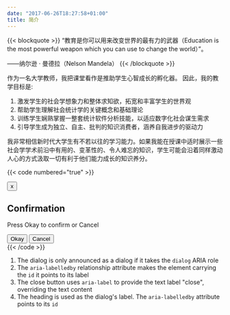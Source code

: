 ```yaml
---
date: "2017-06-26T18:27:58+01:00"
title: 简介
---
```


{{< blockquote >}}
“教育是你可以用来改变世界的最有力的武器（Education is the most powerful weapon which you can use to change the world）”。

——纳尔逊 · 曼德拉（Nelson Mandela）
{{< /blockquote >}}

作为一名大学教师，我把课堂看作是推助学生心智成长的孵化器。 因此，我的教学目标是:
1. 激发学生的社会学想象力和整体求知欲，拓宽和丰富学生的世界观
2. 帮助学生理解社会统计学的关键概念和基础理论
3. 训练学生娴熟掌握一整套统计软件分析技能，以适应数字化社会谋生需求
4. 引导学生成为独立、自主、批判的知识消费者，涵养自我进步的驱动力

我非常相信新时代大学生有不若以往的学习能力。如果我能在授课中适时展示一些社会学学术前沿中有用的、变革性的、令人难忘的知识，学生可能会沿着同样激动人心的方式汲取一切有利于他们能力成长的知识养分。 


{{< code numbered="true" >}}
<div [[[role="dialog"]]] [[[aria-labelledby="dialog-heading"]]]>
  <button [[[aria-label="close"]]]>x</button>
  <h2 [[[id="dialog-heading"]]]>Confirmation</h2>
  <p>Press Okay to confirm or Cancel</p>
  <button>Okay</button>
  <button>Cancel</button>
</div>
{{< /code >}}

1. The dialog is only announced as a dialog if it takes the `dialog` ARIA role
2. The `aria-labelledby` relationship attribute makes the element carrying the `id` it points to its label
3. The close button uses `aria-label` to provide the text label "close", overriding the text content
4. The heading is used as the dialog's label. The `aria-labelledby` attribute points to its `id`

